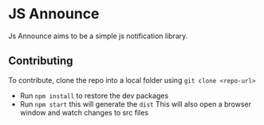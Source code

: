 # JS Announce
Js Announce aims to be a simple js notification library.

## Contributing
To contribute, clone the repo into a local folder using `git clone <repo-url>`
- Run `npm install` to restore the dev packages
- Run `npm start` this will generate the `dist`
This will also open a browser window and watch changes to src files
